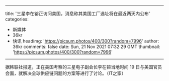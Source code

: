 
---
title: '三星李在镕正访问美国，消息称其美国工厂选址将在最近两天内公布'
categories: 
 - 新媒体
 - 36kr
 - 快讯
headimg: 'https://picsum.photos/400/300?random=7996'
author: 36kr
comments: false
date: Sun, 21 Nov 2021 07:32:29 GMT
thumbnail: 'https://picsum.photos/400/300?random=7996'
---

<div>   
据韩联社报道，正在美国考察的三星电子副会长李在镕当地时间 19 日与美国官员会面，就解决全球供应链问题的方案等进行了讨论。（IT之家）  
</div>
            